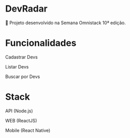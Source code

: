 # DevRadar
🚀 Projeto desenvolvido na Semana Omnistack 10ª edição.

# Funcionalidades
Cadastrar Devs

Listar Devs

Buscar por Devs


# Stack
API (Node.js)

WEB (ReactJS)

Mobile (React Native)
